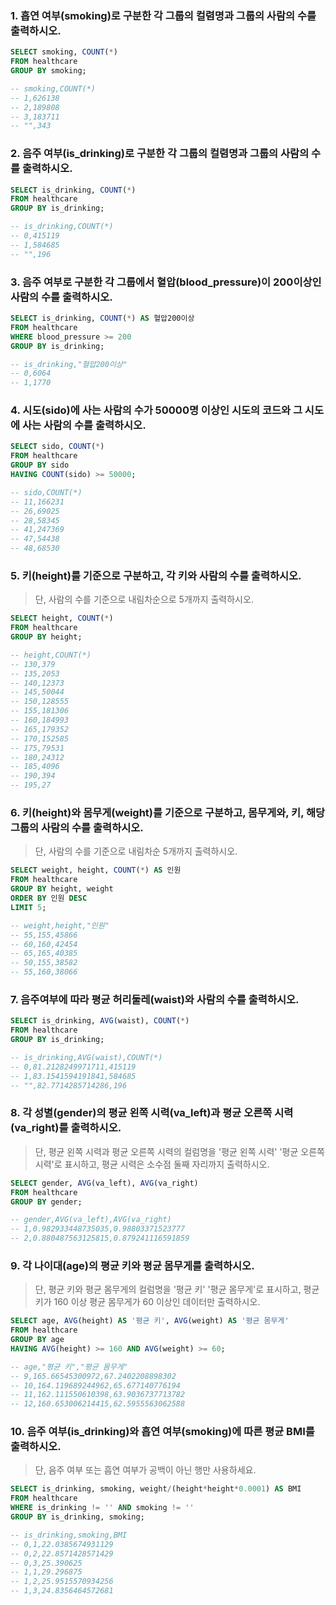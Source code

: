 ###  1. 흡연 여부(smoking)로 구분한 각 그룹의 컬렴명과 그룹의 사람의 수를 출력하시오.

```sql
SELECT smoking, COUNT(*)
FROM healthcare
GROUP BY smoking;

-- smoking,COUNT(*)
-- 1,626138
-- 2,189808
-- 3,183711
-- "",343
```
 
###  2. 음주 여부(is_drinking)로 구분한 각 그룹의 컬렴명과 그룹의 사람의 수를 출력하시오.

```sql 
SELECT is_drinking, COUNT(*)
FROM healthcare
GROUP BY is_drinking;

-- is_drinking,COUNT(*)
-- 0,415119
-- 1,584685
-- "",196
```
 
### 3. 음주 여부로 구분한 각 그룹에서 혈압(blood_pressure)이 200이상인 사람의 수를 출력하시오.

```sql
SELECT is_drinking, COUNT(*) AS 혈압200이상
FROM healthcare
WHERE blood_pressure >= 200
GROUP BY is_drinking;

-- is_drinking,"혈압200이상"
-- 0,6064
-- 1,1770
```

### 4. 시도(sido)에 사는 사람의 수가 50000명 이상인 시도의 코드와 그 시도에 사는 사람의 수를 출력하시오.

```sql
SELECT sido, COUNT(*)
FROM healthcare
GROUP BY sido
HAVING COUNT(sido) >= 50000;

-- sido,COUNT(*)
-- 11,166231
-- 26,69025
-- 28,58345
-- 41,247369
-- 47,54438
-- 48,68530
```

### 5. 키(height)를 기준으로 구분하고, 각 키와 사람의 수를 출력하시오.

> 단, 사람의 수를 기준으로 내림차순으로 5개까지 출력하시오.

```sql
SELECT height, COUNT(*)
FROM healthcare
GROUP BY height;

-- height,COUNT(*)
-- 130,379
-- 135,2053
-- 140,12373
-- 145,50044
-- 150,128555
-- 155,181306
-- 160,184993
-- 165,179352
-- 170,152585
-- 175,79531
-- 180,24312
-- 185,4096
-- 190,394
-- 195,27
```

### 6. 키(height)와 몸무게(weight)를 기준으로 구분하고, 몸무게와, 키, 해당 그룹의 사람의 수를 출력하시오. 

> 단, 사람의 수를 기준으로 내림차순 5개까지 출력하시오.

```sql
SELECT weight, height, COUNT(*) AS 인원
FROM healthcare
GROUP BY height, weight
ORDER BY 인원 DESC
LIMIT 5;

-- weight,height,"인원"
-- 55,155,45866
-- 60,160,42454
-- 65,165,40385
-- 50,155,38582
-- 55,160,38066
```

### 7. 음주여부에 따라 평균 허리둘레(waist)와 사람의 수를 출력하시오.

```sql 
SELECT is_drinking, AVG(waist), COUNT(*)
FROM healthcare
GROUP BY is_drinking;

-- is_drinking,AVG(waist),COUNT(*)
-- 0,81.2128249971711,415119
-- 1,83.1541594191841,584685
-- "",82.7714285714286,196
``` 

### 8. 각 성별(gender)의 평균 왼쪽 시력(va_left)과 평균 오른쪽 시력(va_right)를 출력하시오.

> 단, 평균 왼쪽 시력과 평균 오른쪽 시력의 컬럼명을 '평균 왼쪽 시력' '평균 오른쪽 시력'로 표시하고, 평균 시력은 소수점 둘째 자리까지 출력하시오.

```sql
SELECT gender, AVG(va_left), AVG(va_right)
FROM healthcare
GROUP BY gender;

-- gender,AVG(va_left),AVG(va_right)
-- 1,0.982933448735035,0.98803371523777
-- 2,0.880487563125815,0.879241116591859
```

### 9. 각 나이대(age)의 평균 키와 평균 몸무게를 출력하시오.

> 단, 평균 키와 평균 몸무게의 컬럼명을 '평균 키' '평균 몸무게'로 표시하고, 평균키가 160 이상 평균 몸무게가 60 이상인 데이터만 출력하시오.

```sql
SELECT age, AVG(height) AS '평균 키', AVG(weight) AS '평균 몸무게'
FROM healthcare
GROUP BY age
HAVING AVG(height) >= 160 AND AVG(weight) >= 60;

-- age,"평균 키","평균 몸무게"
-- 9,165.66545300972,67.2402208898302
-- 10,164.119689244962,65.677140776194
-- 11,162.111550610398,63.9036737713782
-- 12,160.653006214415,62.5955563062588
```

### 10. 음주 여부(is_drinking)와 흡연 여부(smoking)에 따른 평균 BMI를 출력하시오.

> 단, 음주 여부 또는 흡연 여부가 공백이 아닌 행만 사용하세요.

```sql
SELECT is_drinking, smoking, weight/(height*height*0.0001) AS BMI
FROM healthcare
WHERE is_drinking != '' AND smoking != ''
GROUP BY is_drinking, smoking;

-- is_drinking,smoking,BMI
-- 0,1,22.0385674931129
-- 0,2,22.8571428571429
-- 0,3,25.390625
-- 1,1,29.296875
-- 1,2,25.9515570934256
-- 1,3,24.8356464572681
```